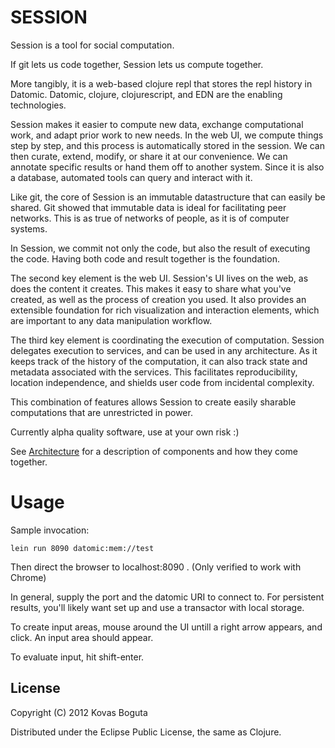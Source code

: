 # SESSION

Session is a tool for social computation. 

If git lets us code together, Session lets us compute together.

More tangibly, it is a web-based clojure repl that stores the repl history in Datomic. Datomic, clojure, clojurescript, and EDN are the enabling technologies.

Session makes it easier to compute new data, exchange computational work, and adapt prior work to new needs. In the web UI, we compute things step by step, and this process is automatically stored in the session. We can then curate, extend, modify, or share it at our convenience. We can annotate specific results or hand them off to another system. Since it is also a database, automated tools can query and interact with it. 

Like git, the core of Session is an immutable datastructure that can easily be shared. Git showed that immutable data is ideal for facilitating peer networks. This is as true of networks of people, as it is of computer systems.

In Session, we commit not only the code, but also the result of executing the code. Having both code and result together is the foundation.

The second key element is the web UI. Session's UI lives on the web, as does the content it creates. This makes it easy to share what you've created, as well as the process of creation you used. It also provides an extensible foundation for rich visualization and interaction elements, which are important to any data manipulation workflow.

The third key element is coordinating the execution of computation. Session delegates execution to services, and can be used in any architecture. As it keeps track of the history of the computation, it can also track state and metadata associated with the services. This facilitates reproducibility, location independence, and shields user code from incidental complexity.

This combination of features allows Session to create easily sharable computations that are unrestricted in power.


Currently alpha quality software, use at your own risk :)

See [Architecture](https://github.com/kovasb/session/wiki/Architecture) for a description of components and how they come together.

# Usage

Sample invocation:

    lein run 8090 datomic:mem://test

Then direct the browser to localhost:8090 . (Only verified to work with Chrome)

In general, supply the port and the datomic URI to connect to. For persistent results, you'll likely want set up and use a transactor with local storage.

To create input areas, mouse around the UI untill a right arrow appears, and click. An input area should appear.

To evaluate input, hit shift-enter.

## License

Copyright (C) 2012 Kovas Boguta

Distributed under the Eclipse Public License, the same as Clojure.
